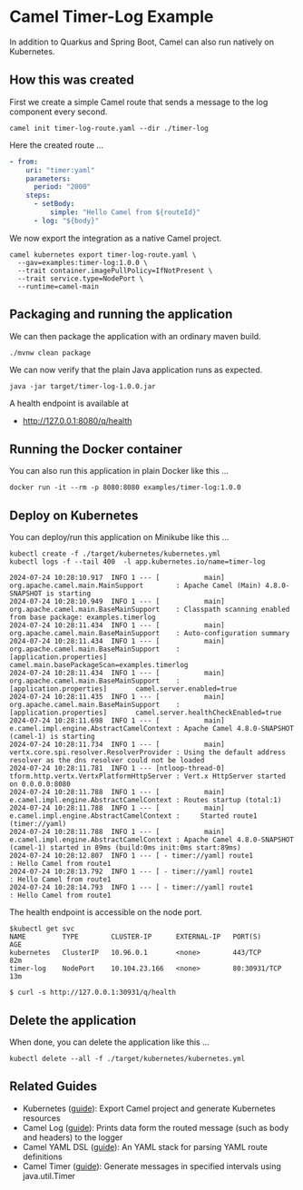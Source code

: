 # Camel Timer-Log Example

In addition to Quarkus and Spring Boot, Camel can also run natively on Kubernetes. 

## How this was created

First we create a simple Camel route that sends a message to the log component every second.

```shell 
camel init timer-log-route.yaml --dir ./timer-log
```

Here the created route ...

```yaml
- from:
    uri: "timer:yaml"
    parameters:
      period: "2000"
    steps:
      - setBody:
          simple: "Hello Camel from ${routeId}"
      - log: "${body}"
```

We now export the integration as a native Camel project.

```shell 
camel kubernetes export timer-log-route.yaml \
  --gav=examples:timer-log:1.0.0 \
  --trait container.imagePullPolicy=IfNotPresent \
  --trait service.type=NodePort \
  --runtime=camel-main
```

## Packaging and running the application

We can then package the application with an ordinary maven build.

```shell
./mvnw clean package
```

We can now verify that the plain Java application runs as expected.

```shell
java -jar target/timer-log-1.0.0.jar
```

A health endpoint is available at
* http://127.0.0.1:8080/q/health


## Running the Docker container

You can also run this application in plain Docker like this ...

```shell
docker run -it --rm -p 8080:8080 examples/timer-log:1.0.0 
```

## Deploy on Kubernetes

You can deploy/run this application on Minikube like this ...

```shell
kubectl create -f ./target/kubernetes/kubernetes.yml
kubectl logs -f --tail 400  -l app.kubernetes.io/name=timer-log

2024-07-24 10:28:10.917  INFO 1 --- [           main] org.apache.camel.main.MainSupport        : Apache Camel (Main) 4.8.0-SNAPSHOT is starting
2024-07-24 10:28:10.949  INFO 1 --- [           main] org.apache.camel.main.BaseMainSupport    : Classpath scanning enabled from base package: examples.timerlog
2024-07-24 10:28:11.434  INFO 1 --- [           main] org.apache.camel.main.BaseMainSupport    : Auto-configuration summary
2024-07-24 10:28:11.434  INFO 1 --- [           main] org.apache.camel.main.BaseMainSupport    :     [application.properties]       camel.main.basePackageScan=examples.timerlog
2024-07-24 10:28:11.434  INFO 1 --- [           main] org.apache.camel.main.BaseMainSupport    :     [application.properties]       camel.server.enabled=true
2024-07-24 10:28:11.435  INFO 1 --- [           main] org.apache.camel.main.BaseMainSupport    :     [application.properties]       camel.server.healthCheckEnabled=true
2024-07-24 10:28:11.698  INFO 1 --- [           main] e.camel.impl.engine.AbstractCamelContext : Apache Camel 4.8.0-SNAPSHOT (camel-1) is starting
2024-07-24 10:28:11.734  INFO 1 --- [           main] vertx.core.spi.resolver.ResolverProvider : Using the default address resolver as the dns resolver could not be loaded
2024-07-24 10:28:11.781  INFO 1 --- [ntloop-thread-0] tform.http.vertx.VertxPlatformHttpServer : Vert.x HttpServer started on 0.0.0.0:8080
2024-07-24 10:28:11.788  INFO 1 --- [           main] e.camel.impl.engine.AbstractCamelContext : Routes startup (total:1)
2024-07-24 10:28:11.788  INFO 1 --- [           main] e.camel.impl.engine.AbstractCamelContext :     Started route1 (timer://yaml)
2024-07-24 10:28:11.788  INFO 1 --- [           main] e.camel.impl.engine.AbstractCamelContext : Apache Camel 4.8.0-SNAPSHOT (camel-1) started in 89ms (build:0ms init:0ms start:89ms)
2024-07-24 10:28:12.807  INFO 1 --- [ - timer://yaml] route1                                   : Hello Camel from route1
2024-07-24 10:28:13.792  INFO 1 --- [ - timer://yaml] route1                                   : Hello Camel from route1
2024-07-24 10:28:14.793  INFO 1 --- [ - timer://yaml] route1                                   : Hello Camel from route1
```

The health endpoint is accessible on the node port.

```
$kubectl get svc
NAME         TYPE        CLUSTER-IP      EXTERNAL-IP   PORT(S)        AGE
kubernetes   ClusterIP   10.96.0.1       <none>        443/TCP        82m
timer-log    NodePort    10.104.23.166   <none>        80:30931/TCP   13m

$ curl -s http://127.0.0.1:30931/q/health
```

## Delete the application

When done, you can delete the application like this ...

```shell
kubectl delete --all -f ./target/kubernetes/kubernetes.yml
```

## Related Guides

- Kubernetes ([guide](https://camel.apache.org/manual/camel-jbang-kubernetes.html)): Export Camel project and generate Kubernetes resources
- Camel Log ([guide](https://camel.apache.org/components/log-component.html)): Prints data form the routed message (such as body and headers) to the logger
- Camel YAML DSL ([guide](https://camel.apache.org/components/others/yaml-dsl.html)): An YAML stack for parsing YAML route definitions
- Camel Timer ([guide](https://camel.apache.org/components/timer-component.html)): Generate messages in specified intervals using java.util.Timer
